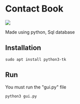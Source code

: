 <h1>Contact Book</h1>
<img src='![image](https://github.com/user-attachments/assets/49507384-b61a-4d4d-b769-c88b8ba87c8b)'>
<p>Made using python, Sql database</p>

<h2>Installation</h2>
<code>sudo apt install python3-tk</code>

<h2>Run</h2>
<p>You must run the "gui.py" file</p>
<code>python3 gui.py</code>
